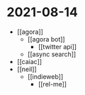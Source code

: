 # 2021-08-14

- [[agora]]
  - [[agora bot]]
    - [[twitter api]]
  - [[async search]]
- [[caiac]]
- [[neil]]
  - [[indieweb]]
    - [[rel-me]]
